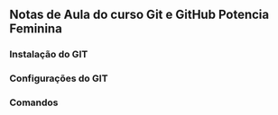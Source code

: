 
## Notas de Aula do curso Git e GitHub Potencia Feminina

### Instalação do GIT

### Configurações do GIT

### Comandos